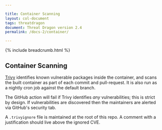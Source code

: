 ```yaml
---

title: Container Scanning
layout: col-document
tags: threatdragon
document: Threat Dragon version 2.4
permalink: /docs-2/container/

---
```


{% include breadcrumb.html %}

## Container Scanning

[Trivy](https://github.com/aquasecurity/trivy) identifies known vulnerable packages inside the container,
and scans the built container as part of each commit and pull-request.
It is also run as a nightly cron job against the default branch.

The GitHub action will fail if Trivy identifies _any_ vulnerabilities; this is strict by design.
If vulnerabilities are discovered then the maintainers are alerted via GitHub's security tab.

A `.trivyignore` file is maintained at the root of this repo.
A comment with a justification should live above the ignored CVE.
